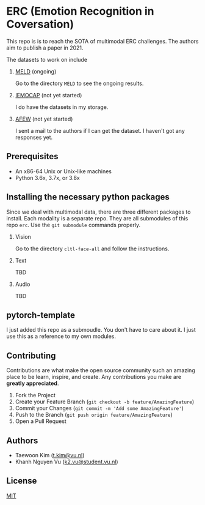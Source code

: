 # ERC (Emotion Recognition in Coversation)

This repo is is to reach the SOTA of multimodal ERC challenges. The authors aim to publish a paper in 2021. 

The datasets to work on include

1. [MELD](https://affective-meld.github.io/) (ongoing)

    Go to the directory `MELD` to see the ongoing results.

2. [IEMOCAP](https://sail.usc.edu/iemocap/) (not yet started)

    I do have the datasets in my storage.

3. [AFEW](https://cs.anu.edu.au/few/AFEW.html) (not yet started)

    I sent a mail to the authors if I can get the dataset. I haven't got any responses yet.


## Prerequisites

* An x86-64 Unix or Unix-like machines 
* Python 3.6x, 3.7x, or 3.8x

## Installing the necessary python packages

Since we deal with multimodal data, there are three different packages to install. Each modality is a separate repo. They are all submodules of this repo `erc`. Use the `git submodule` commands properly.

1. Vision

    Go to the directory `cltl-face-all` and follow the instructions.

2. Text

    TBD

3. Audio

    TBD

## pytorch-template

I just added this repo as a submoudle. You don't have to care about it. I just use this as a reference to my own modules.


## Contributing

Contributions are what make the open source community such an amazing place to be learn, inspire, and create. Any contributions you make are **greatly appreciated**.

1. Fork the Project
1. Create your Feature Branch (`git checkout -b feature/AmazingFeature`)
1. Commit your Changes (`git commit -m 'Add some AmazingFeature'`)
1. Push to the Branch (`git push origin feature/AmazingFeature`)
1. Open a Pull Request

## Authors
* Taewoon Kim (t.kim@vu.nl)
* Khanh Nguyen Vu (k2.vu@student.vu.nl)

## License
[MIT](https://choosealicense.com/licenses/mit/)
